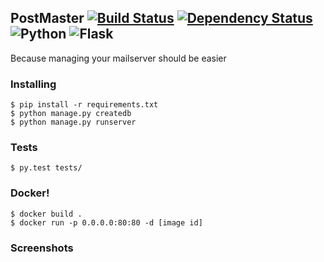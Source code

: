 ## PostMaster [![Build Status](https://travis-ci.com/thatarchguy/PostMaster.svg?token=9fn8V459Z3FjXcLyubG9&branch=master)](https://travis-ci.com/thatarchguy/PostMaster) [![Dependency Status](https://gemnasium.com/9de3737c45004fea3d1a3b7041c841f2.svg)](https://gemnasium.com/thatarchguy/PostMaster) ![Python](https://img.shields.io/badge/python-2.7-blue.svg) ![Flask](http://flask.pocoo.org/static/badges/made-with-flask-s.png)

Because managing your mailserver should be easier

### Installing
```
$ pip install -r requirements.txt
$ python manage.py createdb
$ python manage.py runserver
```
### Tests
```
$ py.test tests/
```

### Docker!
```
$ docker build .
$ docker run -p 0.0.0.0:80:80 -d [image id]
```

### Screenshots
